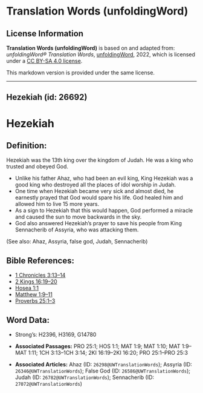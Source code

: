# Translation Words (unfoldingWord)

## License Information

**Translation Words (unfoldingWord)** is based on and adapted from: _unfoldingWord® Translation Words_, [unfoldingWord](https://unfoldingword.org/utw), 2022, which is licensed under a [CC BY-SA 4.0 license](https://creativecommons.org/licenses/by-sa/4.0/legalcode.en).

This markdown version is provided under the same license.



--------------------------------

## Hezekiah (id: 26692)

Hezekiah
========

Definition:
-----------

Hezekiah was the 13th king over the kingdom of Judah. He was a king who trusted and obeyed God.

* Unlike his father Ahaz, who had been an evil king, King Hezekiah was a good king who destroyed all the places of idol worship in Judah.
* One time when Hezekiah became very sick and almost died, he earnestly prayed that God would spare his life. God healed him and allowed him to live 15 more years.
* As a sign to Hezekiah that this would happen, God performed a miracle and caused the sun to move backwards in the sky.
* God also answered Hezekiah’s prayer to save his people from King Sennacherib of Assyria, who was attacking them.

(See also: Ahaz, Assyria, false god, Judah, Sennacherib)

Bible References:
-----------------

* [1 Chronicles 3:13–14](https://ref.ly/1Chr3:13-1Chr3:14)
* [2 Kings 16:19–20](https://ref.ly/2Kgs16:19-2Kgs16:20)
* [Hosea 1:1](https://ref.ly/Hos1:1)
* [Matthew 1:9–11](https://ref.ly/Matt1:9-Matt1:11)
* [Proverbs 25:1–3](https://ref.ly/Prov25:1-Prov25:3)

Word Data:
----------

* Strong’s: H2396, H3169, G14780

* **Associated Passages:** PRO 25:1; HOS 1:1; MAT 1:9; MAT 1:10; MAT 1:9–MAT 1:11; 1CH 3:13–1CH 3:14; 2KI 16:19–2KI 16:20; PRO 25:1–PRO 25:3
* **Associated Articles:** Ahaz (ID: `26298@UWTranslationWords`); Assyria (ID: `26346@UWTranslationWords`); False God (ID: `26586@UWTranslationWords`); Judah (ID: `26782@UWTranslationWords`); Sennacherib (ID: `27072@UWTranslationWords`)

